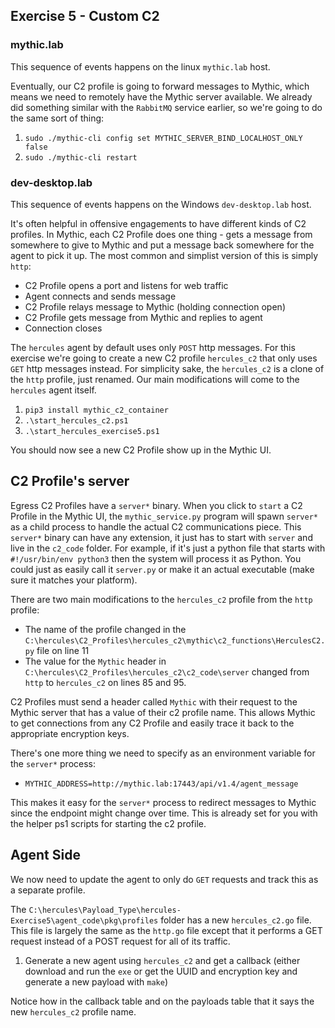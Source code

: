 ## Exercise 5 - Custom C2

### mythic.lab
This sequence of events happens on the linux `mythic.lab` host.

Eventually, our C2 profile is going to forward messages to Mythic, which means we need to remotely have the Mythic server available. We already did something similar with the `RabbitMQ` service earlier, so we're going to do the same sort of thing:

1. `sudo ./mythic-cli config set MYTHIC_SERVER_BIND_LOCALHOST_ONLY false`
2. `sudo ./mythic-cli restart`

### dev-desktop.lab
This sequence of events happens on the Windows `dev-desktop.lab` host.

It's often helpful in offensive engagements to have different kinds of C2 profiles. In Mythic, each C2 Profile does one thing - gets a message from somewhere to give to Mythic and put a message back somewhere for the agent to pick it up. The most common and simplist version of this is simply `http`:

* C2 Profile opens a port and listens for web traffic
* Agent connects and sends message
* C2 Profile relays message to Mythic (holding connection open)
* C2 Profile gets message from Mythic and replies to agent
* Connection closes

The `hercules` agent by default uses only `POST` http messages. For this exercise we're going to create a new C2 profile `hercules_c2` that only uses `GET` http messages instead. For simplicity sake, the `hercules_c2` is a clone of the `http` profile, just renamed. Our main modifications will come to the `hercules` agent itself.

1. `pip3 install mythic_c2_container`
2. `.\start_hercules_c2.ps1`
3. `.\start_hercules_exercise5.ps1`

You should now see a new C2 Profile show up in the Mythic UI.

## C2 Profile's server

Egress C2 Profiles have a `server*` binary. When you click to `start` a C2 Profile in the Mythic UI, the `mythic_service.py` program will spawn `server*` as a child process to handle the actual C2 communications piece. This `server*` binary can have any extension, it just has to start with `server` and live in the `c2_code` folder. For example, if it's just a python file that starts with `#!/usr/bin/env python3` then the system will process it as Python. You could just as easily call it `server.py` or make it an actual executable (make sure it matches your platform).

There are two main modifications to the `hercules_c2` profile from the `http` profile:
* The name of the profile changed in the `C:\hercules\C2_Profiles\hercules_c2\mythic\c2_functions\HerculesC2.py` file on line 11
* The value for the `Mythic` header in `C:\hercules\C2_Profiles\hercules_c2\c2_code\server` changed from `http` to `hercules_c2` on lines 85 and 95.

C2 Profiles must send a header called `Mythic` with their request to the Mythic server that has a value of their c2 profile name. This allows Mythic to get connections from any C2 Profile and easily trace it back to the appropriate encryption keys.

There's one more thing we need to specify as an environment variable for the `server*` process:

* `MYTHIC_ADDRESS=http://mythic.lab:17443/api/v1.4/agent_message`

This makes it easy for the `server*` process to redirect messages to Mythic since the endpoint might change over time. This is already set for you with the helper ps1 scripts for starting the c2 profile.

## Agent Side

We now need to update the agent to only do `GET` requests and track this as a separate profile.

The `C:\hercules\Payload_Type\hercules-Exercise5\agent_code\pkg\profiles` folder has a new `hercules_c2.go` file. This file is largely the same as the `http.go` file except that it performs a GET request instead of a POST request for all of its traffic.

1. Generate a new agent using `hercules_c2` and get a callback (either download and run the `exe` or get the UUID and encryption key and generate a new payload with `make`)

Notice how in the callback table and on the payloads table that it says the new `hercules_c2` profile name.
